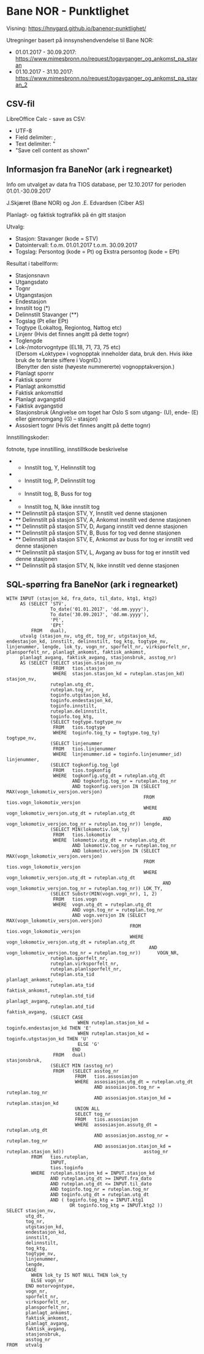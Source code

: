 # Bane NOR - Punktlighet

Visning: https://hnygard.github.io/banenor-punktlighet/

Utregninger basert på innsynshendvendelse til Bane NOR:

- 01.01.2017 - 30.09.2017: https://www.mimesbronn.no/request/togavganger_og_ankomst_pa_stavan
- 01.10.2017 - 31.10.2017: https://www.mimesbronn.no/request/togavganger_og_ankomst_pa_stavan_2

## CSV-fil

LibreOffice Calc - save as CSV:
- UTF-8
- Field delimiter: ,
- Text delimiter: "
- "Save cell content as shown"

## Informasjon fra BaneNor (ark i regnearket)

Info om utvalget av data fra TIOS database, per 12.10.2017 for perioden 01.01.-30.09.2017			
			
			
J.Skjæret (Bane NOR) og Jon .E. Edvardsen (Ciber AS)			


Planlagt- og faktisk togtrafikk på én gitt stasjon			

Utvalg:
* Stasjon: Stavanger (kode = STV)			
* Datointervall:  f.o.m. 01.01.2017 t.o.m. 30.09.2017			
* Togslag: Persontog (kode = Pt) og Ekstra persontog (kode = EPt)			


Resultat i tabellform:			
* Stasjonsnavn			
*  Utgangsdato			
*   Tognr			
*   Utgangstasjon			
*  Endestasjon			
*    Innstilt tog (*)			
*  Delinnstilt Stavanger (**)			
*    Togslag (Pt eller EPt)			
*   Togtype (Lokaltog, Regiontog, Nattog etc)			
*  Linjenr (Hvis det finnes angitt på dette tognr)			
*  Toglengde			
*   Lok-/motorvogntype (EL18, 71, 73, 75 etc)			
	(Dersom «Loktype» i vognopptak inneholder data, bruk den. Hvis ikke bruk de to første siffere i VognID.)		
	(Benytter den siste (høyeste nummererte) vognopptakversjon.)		
*   Planlagt spornr			
*   Faktisk spornr			
*   Planlagt ankomsttid			
*  Faktisk ankomsttid			
*    Planlagt avgangstid			
*  Faktisk avgangstid			
*   Stasjonsbruk (Angivelse om toget har Oslo S som utgang- (U), ende- (E) eller gjennomgang (G) – stasjon)			
*  Assosiert tognr (Hvis det finnes angitt på dette tognr)			
			
			
Innstillingskoder:			
			
fotnote,	type innstilling,	innstilltkode	beskrivelse
*	*	Innstilt tog,	Y,	Helinnstilt tog
*	*	Innstilt tog,	P,	Delinnstilt tog
*	*	Innstilt tog,	B,	Buss for tog
*	*	Innstilt tog,	N,	Ikke innstilt tog
*	**	Delinnstilt på stasjon STV,	Y,	Innstilt ved denne stasjonen
*	**	Delinnstilt på stasjon STV,	A,	Ankomst innstilt ved denne stasjonen
*	**	Delinnstilt på stasjon STV,	D,	Avgang innstilt ved denne stasjonen
*	**	Delinnstilt på stasjon STV,	B,	Buss for tog ved denne stasjonen
*	**	Delinnstilt på stasjon STV,	E,	Ankomst av buss for tog er innstilt ved denne stasjonen
*	**	Delinnstilt på stasjon STV,	L,	Avgang av buss for tog er innstilt ved denne stasjonen
*	**	Delinnstilt på stasjon STV,	N,	Ikke innstilt ved denne stasjonen

## SQL-spørring fra BaneNor (ark i regnearket)

    WITH INPUT (stasjon_kd, fra_dato, til_dato, ktg1, ktg2) 
         AS (SELECT 'STV', 
                    To_date('01.01.2017', 'dd.mm.yyyy'), 
                    To_date('30.09.2017', 'dd.mm.yyyy'), 
                    'Pt', 
                    'EPt' 
             FROM   dual), 
         utvalg (stasjon_nv, utg_dt, tog_nr, utgstasjon_kd, endestasjon_kd, innstilt, delinnstilt, tog_ktg, togtype_nv, linjenummer, lengde, lok_ty, vogn_nr, sporfelt_nr, virksporfelt_nr, plansporfelt_nr, planlagt_ankomst, faktisk_ankomst,
         planlagt_avgang, faktisk_avgang, stasjonsbruk, asstog_nr) 
         AS (SELECT (SELECT stasjon.stasjon_nv 
                     FROM   tios.stasjon 
                     WHERE  stasjon.stasjon_kd = ruteplan.stasjon_kd)                                              stasjon_nv,
                    ruteplan.utg_dt, 
                    ruteplan.tog_nr, 
                    toginfo.utgstasjon_kd, 
                    toginfo.endestasjon_kd, 
                    toginfo.innstilt, 
                    ruteplan.delinnstilt, 
                    toginfo.tog_ktg, 
                    (SELECT togtype.togtype_nv 
                     FROM   tios.togtype 
                     WHERE  toginfo.tog_ty = togtype.tog_ty)                                                       togtype_nv,
                    (SELECT linjenummer 
                     FROM   tios.linjenummer 
                     WHERE  linjenummer.id = toginfo.linjenummer_id)                                               linjenummer,
                    (SELECT togkonfig.tog_lgd 
                     FROM   tios.togkonfig 
                     WHERE  togkonfig.utg_dt = ruteplan.utg_dt 
                            AND togkonfig.tog_nr = ruteplan.tog_nr 
                            AND togkonfig.versjon IN (SELECT MAX(vogn_lokomotiv_versjon.versjon) 
                                                      FROM   tios.vogn_lokomotiv_versjon 
                                                      WHERE  vogn_lokomotiv_versjon.utg_dt = ruteplan.utg_dt
                                                             AND vogn_lokomotiv_versjon.tog_nr = ruteplan.tog_nr)) lengde,
                    (SELECT MIN(lokomotiv.lok_ty) 
                     FROM   tios.lokomotiv 
                     WHERE  lokomotiv.utg_dt = ruteplan.utg_dt 
                            AND lokomotiv.tog_nr = ruteplan.tog_nr 
                            AND lokomotiv.versjon IN (SELECT MAX(vogn_lokomotiv_versjon.versjon) 
                                                      FROM   tios.vogn_lokomotiv_versjon 
                                                      WHERE  vogn_lokomotiv_versjon.utg_dt = ruteplan.utg_dt
                                                             AND vogn_lokomotiv_versjon.tog_nr = ruteplan.tog_nr)) LOK_TY,
                    (SELECT Substr(MIN(vogn.vogn_nr), 1, 2) 
                     FROM   tios.vogn 
                     WHERE  vogn.utg_dt = ruteplan.utg_dt 
                            AND vogn.tog_nr = ruteplan.tog_nr 
                            AND vogn.versjon IN (SELECT MAX(vogn_lokomotiv_versjon.versjon) 
                                                 FROM   tios.vogn_lokomotiv_versjon 
                                                 WHERE  vogn_lokomotiv_versjon.utg_dt = ruteplan.utg_dt
                                                        AND vogn_lokomotiv_versjon.tog_nr = ruteplan.tog_nr))      VOGN_NR,
                    ruteplan.sporfelt_nr, 
                    ruteplan.virksporfelt_nr, 
                    ruteplan.planlsporfelt_nr, 
                    ruteplan.sta_tid                                                                               planlagt_ankomst,
                    ruteplan.ata_tid                                                                               faktisk_ankomst,
                    ruteplan.std_tid                                                                               planlagt_avgang,
                    ruteplan.atd_tid                                                                               faktisk_avgang,
                    (SELECT CASE 
                              WHEN ruteplan.stasjon_kd = toginfo.endestasjon_kd THEN 'E' 
                              WHEN ruteplan.stasjon_kd = toginfo.utgstasjon_kd THEN 'U' 
                              ELSE 'G' 
                            END 
                     FROM   dual)                                                                                  stasjonsbruk,
                    (SELECT MIN (asstog_nr) 
                     FROM   (SELECT asstog_nr 
                             FROM   tios.assosiasjon 
                             WHERE  assosiasjon.utg_dt = ruteplan.utg_dt 
                                    AND assosiasjon.tog_nr = ruteplan.tog_nr 
                                    AND assosiasjon.stasjon_kd = ruteplan.stasjon_kd 
                             UNION ALL 
                             SELECT tog_nr 
                             FROM   tios.assosiasjon 
                             WHERE  assosiasjon.assutg_dt = ruteplan.utg_dt 
                                    AND assosiasjon.asstog_nr = ruteplan.tog_nr 
                                    AND assosiasjon.stasjon_kd = ruteplan.stasjon_kd))                             asstog_nr
             FROM   tios.ruteplan, 
                    INPUT, 
                    tios.toginfo 
             WHERE  ruteplan.stasjon_kd = INPUT.stasjon_kd 
                    AND ruteplan.utg_dt >= INPUT.fra_dato 
                    AND ruteplan.utg_dt <= INPUT.til_dato 
                    AND toginfo.tog_nr = ruteplan.tog_nr 
                    AND toginfo.utg_dt = ruteplan.utg_dt 
                    AND ( toginfo.tog_ktg = INPUT.ktg1 
                           OR toginfo.tog_ktg = INPUT.ktg2 )) 
    SELECT stasjon_nv, 
           utg_dt, 
           tog_nr, 
           utgstasjon_kd, 
           endestasjon_kd, 
           innstilt, 
           delinnstilt, 
           tog_ktg, 
           togtype_nv, 
           linjenummer, 
           lengde, 
           CASE 
             WHEN lok_ty IS NOT NULL THEN lok_ty 
             ELSE vogn_nr 
           END motorvogntype, 
           vogn_nr, 
           sporfelt_nr, 
           virksporfelt_nr, 
           plansporfelt_nr, 
           planlagt_ankomst, 
           faktisk_ankomst, 
           planlagt_avgang, 
           faktisk_avgang, 
           stasjonsbruk, 
           asstog_nr 
    FROM   utvalg 
